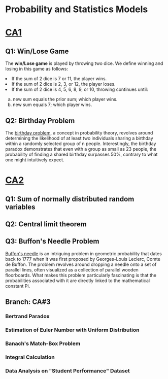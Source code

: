 # Probability and Statistics Models
# [CA1](https://github.com/fardinabbasi/Probability_and_Statistics_Models/tree/CA%231)
  ## Q1: Win/Lose Game
  The **win/Lose game** is played by throwing two dice. We define winning and losing in this game as follows:
    <div>
      <li> If the sum of 2 dice is 7 or 11, the player wins. </li>
      <li> If the sum of 2 dice is 2, 3, or 12, the player loses. </li>
      <li> If the sum of 2 dice is 4, 5, 6, 8, 9, or 10, throwing continues until: </li>
      <ol type="a">
        <li> new sum equals the prior sum; which player wins. </li>
        <li> new sum  equals 7; which player wins. </li>
      </ol>
  </h3>
  
  ## Q2: Birthday Problem
  The [birthday problem](https://brilliant.org/wiki/birthday-paradox/), a concept in probability theory, revolves around determining the likelihood of at least two individuals sharing a birthday within a randomly selected group of n people. Interestingly, the birthday paradox demonstrates that even with a group as small as 23 people, the probability of finding a shared birthday surpasses 50%, contrary to what one might intuitively expect.
  
# [CA2](https://github.com/fardinabbasi/Probability_and_Statistics_Models/tree/CA%232)
## Q1: Sum of normally distributed random variables
## Q2: Central limit theorem
## Q3: Buffon's Needle Problem
[Buffon's needle](https://datagenetics.com/blog/may42015/index.html) is an intriguing problem in geometric probability that dates back to 1777 when it was first proposed by Georges-Louis Leclerc, Comte de Buffon. The problem revolves around dropping a needle onto a set of parallel lines, often visualized as a collection of parallel wooden floorboards. What makes this problem particularly fascinating is that the probabilities associated with it are directly linked to the mathematical constant Pi.

<h2> Branch: CA#3 </h2>
  <h3> Bertrand Paradox </h3>
  <h3> Estimation of Euler Number with Uniform Distribution </h3>
  <h3> Banach's Match-Box Problem </h3>
  <h3> Integral Calculation </h3>
  <h3> Data Analysis on "Student Performance" Dataset </h3>
